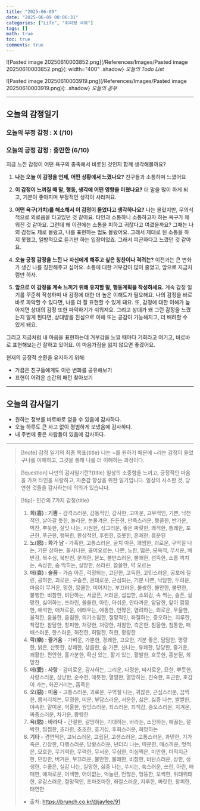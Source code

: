 ```yaml
---
title: "2025-06-09"
date: "2025-06-09 00:06:31"
categories: ["Life", "회피형 극복"]
tags: []
math: true
toc: true
comments: true
---
```


![Pasted image 20250610003852.png](/References/Images/Pasted image 20250610003852.png){: width="400" .shadow}
_오늘의 Todo List_

![Pasted image 20250610003919.png](/References/Images/Pasted image 20250610003919.png){: .shadow}
_오늘의 공부_

---
## 오늘의 감정일기

### 오늘의 부정 감정 : X (/10)

### 오늘의 긍정 감정 : 충만한 (6/10)

지금 느낀 감정이 어떤 욕구의 충족에서 비롯된 것인지 함께 생각해볼까요?

1. **나는 오늘 이 감정을 언제, 어떤 상황에서 느꼈나요?**
친구들과 소통하며 느꼈어요

2. **이 감정이 느껴질 때 말, 행동, 생각에 어떤 영향을 미쳤나요?**
더 말을 많이 하게 되고, 기분이 좋아지며 부정적인 생각이 사라져요.

3. **어떤 욕구(가치)를 해소해서 이 감정이 들었다고 생각하나요?**
나는 몰랐지만, 무의식적으로 외로움을 타고있던 것 같아요. 타인과 소통하니 소통하고자 하는 욕구가 채워진 것 같아요. 그런데 왜 이전에는 소통을 피하고 귀찮다고 여겼을까요? 그때는 나의 감정도 제로 몰랐고, 나를 표현하는 법도 몰랐어요. 그래서 제대로 된 소통을 하지 못했고, 일방적으로 듣기만 하는 입장이었죠. 그래서 피곤하다고 느꼈던 것 같아요.

4. **오늘 긍정 감정을 느낀 나 자신에게 해주고 싶은 칭찬이나 격려는?**
이전과는 큰 변화가 생긴 나를 칭찬해주고 싶어요. 소통에 대한 거부감이 많이 줄었고, 앞으로 지금처럼만 하자.

5. **앞으로 이 감정을 계속 느끼기 위해 유지할 말, 행동계획을 작성하세요.**
계속 감정 일기를 꾸준히 작성하며 내 감정에 대한 더 높은 이해도가 필요해요. 나의 감정을 바로바로 파악할 수 있다면, 나를 더 잘 표현할 수 있게 돼요. 또, 감정에 대한 이해가 높아지면 상대의 감정 또한 파악하기가 쉬워져요. 그리고 상대가 왜 그런 감정을 느꼈는지 알게 된다면, 상대방을 진심으로 이해 또는 공감이 가능해지고, 더 배려할 수 있게 돼요.

그리고 지금처럼 내 마음을 표현하는데 거부감을 느낄 때마다 기회라고 여기고, 바로바로 표현해보는건 잘하고 있어요. 이 마음가짐을 잃지 않으면 좋겠어요.

현재의 긍정적 순환을 유지하기 위해:
- 가끔은 친구들에게도 이런 변화를 공유해보기
- 표현이 어려운 순간의 패턴 찾아보기

---
## 오늘의 감사일기

- 원하는 정보를 바로바로 얻을 수 있음에 감사하다.
- 오늘 하루도 큰 사고 없이 평범하게 보냈음에 감사하다.
- 내 주변에 좋은 사람들이 있음에 감사하다.

---

> [!note] 감정 일기의 최종 목표{title}
> 나는 ~를 원하기 때문에 ~라는 감정이 들었구나를 이해하고, 그것을 통해 나를 더 이해하는 과정이다.

> [!question] 나만의 감사일기란?{title}
> 일상의 소중함을 느끼고, 긍정적인 마음을 가져 타인을 사랑하고, 자존감 향상을 위한 일기입니다. 일상의 사소한 것, 당연한 것들을 감사하는데 의의가 있습니다.

> [!tip]- 인간의 7가지 감정{title}
> 1. **희(喜) : 기쁨** - 감격스러운, 감동적인, 감사한, 고마운, 고무적인, 기쁜, 낙천적인, 날아갈 듯한, 놀라운, 눈물겨운, 든든한, 만족스러운, 뭉클한, 반가운, 벅찬, 뿌듯한, 살맛 나는, 시원한, 싱그러운, 좋은 짜릿한, 쾌적한, 통쾌한, 포근한, 푸근한, 행복한, 환상적인, 후련한, 흐뭇한, 흔쾌한, 흥분된
> 2. **노(怒) : 화가 남** - 가혹한, 고통스러운, 골치 아픈, 괘씸한, 괴로운, 구역질 나는, 기분 상하는, 꼴사나운, 끓어오르는, 나쁜, 노한, 떫은, 모욕적, 무서운, 배반감, 복수심, 북받친, 분개한, 분노, 불만스러운, 불쾌한, 섬뜩한, 소름 끼치는, 속상한, 숨 막히는, 실망한, 쓰라린, 씁쓸한, 약 오르는
> 3. **애(哀) : 슬픔** - 가슴 아픈, 걱정되는, 고단한, 고독한, 고민스러운, 공포에 질린, 공허한, 괴로운, 구슬픈, 권태로운, 근심되는, 기분 나쁜, 낙담한, 두려운, 마음이 무거운, 멍한, 뭉클한, 미어지는, 부끄러운, 불쌍한, 불안한, 불편한, 불행한, 비참한, 비탄하는, 서글픈, 서러운, 섭섭한, 소외감, 속 썩는, 슬픈, 실망한, 싫어하는, 쓰라린, 쓸쓸한, 아린, 아쉬운, 안타까운, 암담한, 앞이 깜깜한, 애석한, 애처로운, 애태우는, 애통한, 언짢은, 염려하는, 외로운, 우울한, 울적한, 음울한, 음침한, 의기소침한, 절망적인, 좌절하는, 증오하는, 지루한, 착잡한, 참담한, 창피한, 처량한, 처량한, 처참한, 측은한, 침울한, 침통한, 패배스러운, 한스러운, 허전한, 허탈한, 허한, 황량한
> 4. **락(樂) : 즐거움** - 가벼운, 가뿐한, 경쾌한, 고요한, 기분 좋은, 담담한, 명랑한, 밝은, 산뜻한, 상쾌한, 상큼한, 숨 가쁜, 신나는, 유쾌한, 당당한, 즐거운, 쾌활한, 편안한, 홀가분한, 확신 있는, 활기 있는, 활발한, 흐뭇한, 흥분된, 희망찬
> 5. **애(愛) : 사랑** - 감미로운, 감사하는, 그리운, 다정한, 따사로운, 묘한, 뿌듯한, 사랑스러운, 상냥한, 순수한, 애틋한, 열렬한, 열망하는, 친숙한, 포근한, 호감이 가는, 화끈거리는, 흡족한
> 6. **오(惡) : 미움** - 고통스러운, 괴로운, 구역질 나는, 귀찮은, 근심스러운, 끔찍한, 몸서리치는, 무정한, 미운, 부담스러운, 서운한, 싫은, 싫증 나는, 쌀쌀한, 야속한, 얄미운, 억울한, 원망스러운, 죄스러운, 죄책감, 증오스러운, 지겨운, 짜증스러운, 차가운, 황량한
> 7. **욕(慾) : 바라다** - 간절한, 갈망하는, 기대하는, 바라는, 소망하는, 애끓는, 절박한, 찝찝한, 초라한, 초조한, 호기심, 후회스러운, 희망하는
> 8. **기타** - 겸연쩍은, 고뇌스러운, 고립된, 고생스러운, 고통스러운, 과민한, 기가 죽은, 긴장한, 다행스러운, 당황스러운, 넌더리 나는, 따분한, 매스꺼운, 멋쩍은, 모호한, 무기력한, 무력한, 무서운, 무심한, 미심쩍은, 미안한, 미적지근한, 민망한, 버거운, 부끄러운, 불안한, 불쾌한, 비참한, 비탄스러운, 상한, 생생한, 수줍은, 실감 나는, 실망한, 싫증 나는, 쑤시는, 쑥스러운, 쓰린, 아린, 애매한, 애처로운, 어색한, 어이없는, 억눌린, 언짢은, 엉뚱한, 오싹한, 위태위태한, 유감스러운, 절망적인, 조마조마한, 좌절스러운, 지루한, 짜릿한, 창피한, 태연한
> - 출처: <https://brunch.co.kr/@jayfee/91>